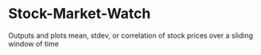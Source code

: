 # Stock-Market-Watch
Outputs and plots mean, stdev, or correlation of stock prices over a sliding window of time
